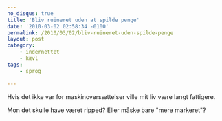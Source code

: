 ```yaml
---
no_disqus: true
title: 'Bliv ruineret uden at spilde penge'
date: '2010-03-02 02:58:34 -0100'
permalink: /2010/03/02/bliv-ruineret-uden-spilde-penge
layout: post
category:
    - indernettet
    - kævl
tags:
    - sprog

---
```

Hvis det ikke var for maskinoversættelser ville mit liv være langt fattigere.

<amp-img alt="Get ripped"
  src="{{ site.baseurl }}{% link assets/post-images/get_ripped.png %}"
  width="301"
  height="235"
  layout="responsive"></amp-img>

Mon det skulle have været ripped? Eller måske bare "mere markeret"?
